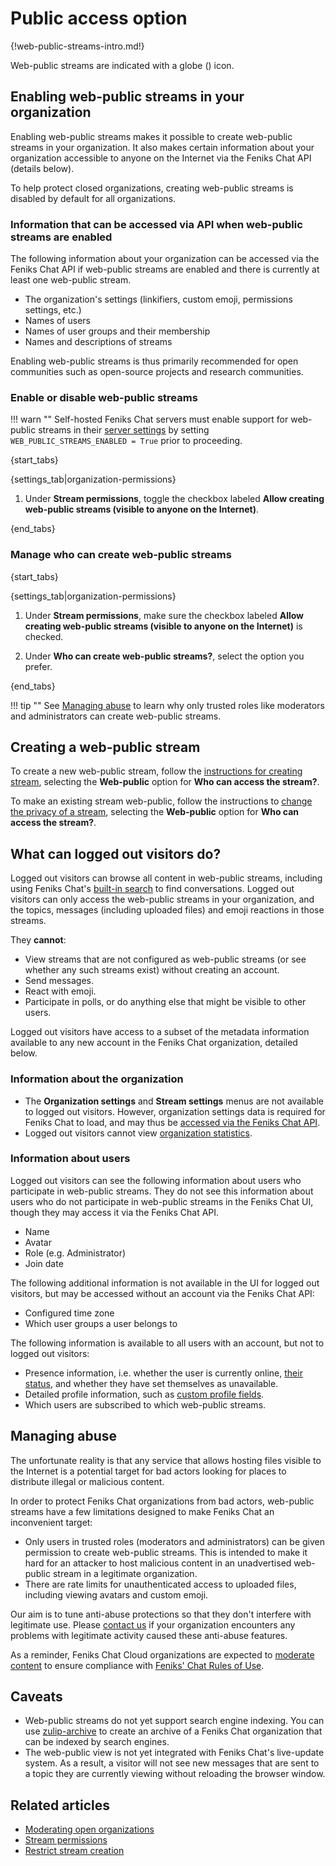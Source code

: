 # Public access option

{!web-public-streams-intro.md!}

Web-public streams are indicated with a globe (<i class="zulip-icon feniks-chat-icon-globe"></i>) icon.

## Enabling web-public streams in your organization

Enabling web-public streams makes it possible to create web-public
streams in your organization. It also makes certain information about
your organization accessible to anyone on the Internet via the Feniks Chat
API (details below).

To help protect closed organizations, creating web-public streams is
disabled by default for all organizations.

### Information that can be accessed via API when web-public streams are enabled

The following information about your organization can be accessed via the Feniks Chat
API if web-public streams are enabled and there is currently at least one
web-public stream.

* The organization's settings (linkifiers, custom emoji, permissions
  settings, etc.)
* Names of users
* Names of user groups and their membership
* Names and descriptions of streams

Enabling web-public streams is thus primarily recommended for open
communities such as open-source projects and research communities.

### Enable or disable web-public streams

!!! warn ""
    Self-hosted Feniks Chat servers must enable support for web-public streams in their
    [server settings](https://zulip.readthedocs.io/en/latest/production/settings.html)
    by setting `WEB_PUBLIC_STREAMS_ENABLED = True` prior to proceeding.

{start_tabs}

{settings_tab|organization-permissions}

1. Under **Stream permissions**, toggle the checkbox labeled **Allow
   creating web-public streams (visible to anyone on the Internet)**.

{end_tabs}

### Manage who can create web-public streams

{start_tabs}

{settings_tab|organization-permissions}

1. Under **Stream permissions**, make sure the checkbox labeled **Allow
   creating web-public streams (visible to anyone on the Internet)** is
   checked.

1. Under **Who can create web-public streams?**, select the option you prefer.

{end_tabs}

!!! tip ""
    See [Managing abuse](#managing-abuse) to learn why only
    trusted roles like moderators and administrators can create web-public streams.

## Creating a web-public stream

To create a new web-public stream, follow the [instructions for
creating stream](/help/create-a-stream#create-a-stream_1), selecting
the **Web-public** option for **Who can access the stream?**.

To make an existing stream web-public, follow the instructions to
[change the privacy of a
stream](/help/change-the-privacy-of-a-stream), selecting the
**Web-public** option for **Who can access the stream?**.

## What can logged out visitors do?

Logged out visitors can browse all content in web-public streams,
including using Feniks Chat's [built-in search](/help/search-for-messages)
to find conversations. Logged out visitors can only access
the web-public streams in your organization, and the topics, messages
(including uploaded files) and emoji reactions in those streams.

They **cannot**:

* View streams that are not configured as web-public streams (or see
  whether any such streams exist) without creating an account.
* Send messages.
* React with emoji.
* Participate in polls, or do anything else that might be visible to
  other users.

Logged out visitors have access to a subset of the metadata
information available to any new account in the Feniks Chat organization,
detailed below.

### Information about the organization

* The **Organization settings** and **Stream settings** menus are not
  available to logged out visitors. However, organization settings data is
  required for Feniks Chat to load, and may thus be [accessed via the Feniks Chat API][info-via-api].
* Logged out visitors cannot view [organization statistics](/help/analytics).

[info-via-api]: /help/public-access-option#information-that-can-be-accessed-via-api-when-web-public-streams-are-enabled

### Information about users

Logged out visitors can see the following information about users who
participate in web-public streams. They do not see this information
about users who do not participate in web-public streams in the Feniks Chat
UI, though they may access it via the Feniks Chat API.

* Name
* Avatar
* Role (e.g. Administrator)
* Join date

The following additional information is not available in the UI for
logged out visitors, but may be accessed without an account via the
Feniks Chat API:

* Configured time zone
* Which user groups a user belongs to

The following information is available to all users with an account,
but not to logged out visitors:

* Presence information, i.e. whether the user is currently online,
  [their status](/help/status-and-availability),
  and whether they have set themselves as unavailable.
* Detailed profile information, such as [custom profile
  fields](/help/add-custom-profile-fields).
* Which users are subscribed to which web-public streams.

## Managing abuse

The unfortunate reality is that any service
that allows hosting files visible to the Internet is a potential target for bad
actors looking for places to distribute illegal or malicious content.

In order to protect Feniks Chat organizations from
bad actors, web-public streams have a few limitations designed to make
Feniks Chat an inconvenient target:

* Only users in trusted roles (moderators and administrators) can be given
  permission to create web-public streams. This is intended to make it hard
  for an attacker to host malicious content in an unadvertised web-public
  stream in a legitimate organization.
* There are rate limits for unauthenticated access to uploaded
  files, including viewing avatars and custom emoji.

Our aim is to tune anti-abuse protections so that they don't
interfere with legitimate use. Please [contact us](/help/contact-support)
if your organization encounters any problems with legitimate activity caused
these anti-abuse features.

As a reminder, Feniks Chat Cloud organizations are expected to
[moderate content](/help/moderating-open-organizations) to ensure compliance
with [Feniks' Chat Rules of Use](https://zulip.com/policies/rules).

## Caveats

* Web-public streams do not yet support search engine indexing. You
  can use [zulip-archive](https://github.com/zulip/zulip-archive) to
  create an archive of a Feniks Chat organization that can be indexed by
  search engines.
* The web-public view is not yet integrated with Feniks Chat's live-update
  system. As a result, a visitor will not see new messages that are
  sent to a topic they are currently viewing without reloading the
  browser window.

## Related articles

* [Moderating open organizations](/help/moderating-open-organizations)
* [Stream permissions](/help/stream-permissions)
* [Restrict stream creation](/help/configure-who-can-create-streams)
